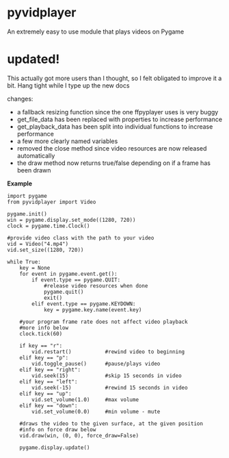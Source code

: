 # pyvidplayer
An extremely easy to use module that plays videos on Pygame

# updated!
This actually got more users than I thought, so I felt obligated to
improve it a bit. Hang tight while I type up the new docs

changes:
- a fallback resizing function since the one ffpyplayer uses is very buggy
- get_file_data has been replaced with properties to increase performance
- get_playback_data has been split into individual functions to increase performance
- a few more clearly named variables
- removed the close method since video resources are now released automatically
- the draw method now returns true/false depending on if a frame has been drawn

**Example**
```
import pygame
from pyvidplayer import Video

pygame.init()
win = pygame.display.set_mode((1280, 720))
clock = pygame.time.Clock()

#provide video class with the path to your video
vid = Video("4.mp4")
vid.set_size((1280, 720))

while True:
    key = None
    for event in pygame.event.get():
        if event.type == pygame.QUIT:
            #release video resources when done
            pygame.quit()
            exit()
        elif event.type == pygame.KEYDOWN:
            key = pygame.key.name(event.key)
    
    #your program frame rate does not affect video playback
    #more info below
    clock.tick(60)
    
    if key == "r":
        vid.restart()           #rewind video to beginning
    elif key == "p":
        vid.toggle_pause()      #pause/plays video
    elif key == "right":
        vid.seek(15)            #skip 15 seconds in video
    elif key == "left":
        vid.seek(-15)           #rewind 15 seconds in video
    elif key == "up":
        vid.set_volume(1.0)     #max volume
    elif key == "down":
        vid.set_volume(0.0)     #min volume - mute
        
    #draws the video to the given surface, at the given position
    #info on force draw below
    vid.draw(win, (0, 0), force_draw=False)
    
    pygame.display.update()
```
